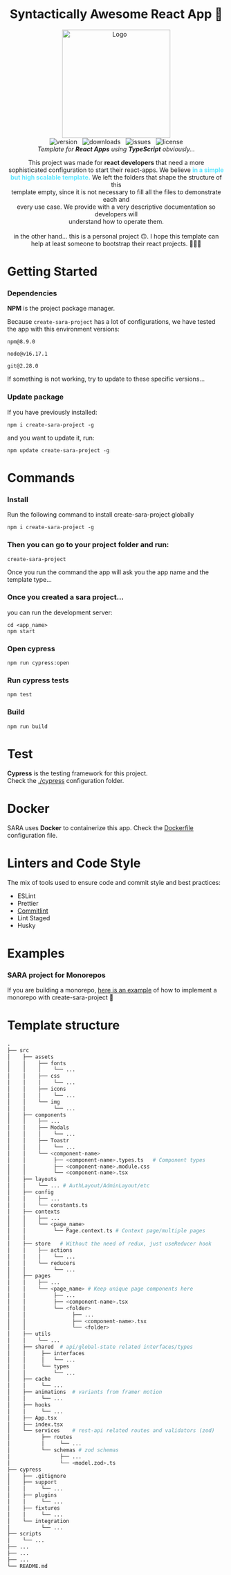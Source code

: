 <h1 align="center">Syntactically Awesome React App 🚀</h1>

<p align="center">
    <img width="250" src="docs/assets/logo.png" alt="Logo" />
    <br>
    <img src="https://img.shields.io/npm/v/create-sara-project?color=ff69b4" alt="version" /> &nbsp;
    <img src="https://img.shields.io/npm/dw/create-sara-project?color=05BB17" alt="downloads" /> &nbsp;
    <img src="https://img.shields.io/github/issues/RodrigoTeran/syntactically-awesome-react-app?color=18C6D1" alt="issues" /> &nbsp;
    <img src="https://img.shields.io/npm/l/create-sara-project?color=EF821E" alt="license" />
    <br>
    <i>Template for <strong>React Apps</strong> using <strong>TypeScript</strong> obviously...</i>
</p>

<p align="center">
    This project was made for <strong>react developers</strong> that need a more<br>
    sophisticated configuration to start their react-apps. We believe <strong style="color: #5CE6FF;">in a simple<br>
    but high scalable template.</strong> We left the folders that shape the structure of this <br>
    template empty, since it is not necessary to fill all the files to demonstrate each and<br>
    every use case. We provide with a very descriptive documentation so developers will <br>
    understand how to operate them.<br><br>
    in the other hand... this is a personal project 🙃. I hope this template can help at least someone to bootstrap their react projects. 🚀🚀🚀
</p>

# Getting Started

### Dependencies

**NPM** is the project package manager.  

Because ```create-sara-project``` has a lot of configurations, we have tested the app with this environment versions:

```
npm@8.9.0
```

```
node@v16.17.1
```

```
git@2.28.0
```

If something is not working, try to update to these specific versions...

### Update package
If you have previously installed:
```
npm i create-sara-project -g
```

and you want to update it, run:
```
npm update create-sara-project -g
```
# Commands
### Install
Run the following command to install create-sara-project globally

```
npm i create-sara-project -g
```

### Then you can go to your project folder and run:

```
create-sara-project
```

Once you run the command the app will ask you the app name and the template type...

### Once you created a sara project...
you can run the development server:

```
cd <app_name>
npm start
```

### Open cypress 

```
npm run cypress:open
```

### Run cypress tests

```
npm test
```

### Build

```
npm run build
```

# Test

**Cypress** is the testing framework for this project.  
Check the [./cypress](cypress) configuration folder.

# Docker

SARA uses **Docker** to containerize this app.
Check the [Dockerfile](Dockerfile) configuration file.

# Linters and Code Style

The mix of tools used to ensure code and commit style and best practices:

- ESLint
- Prettier
- [Commitlint](https://github.com/conventional-changelog/commitlint)
- Lint Staged
- Husky

# Examples
### SARA project for Monorepos
If you are building a monorepo, [here is an example](https://github.com/RodrigoTeran/test-monorepo-sara-project) of how to implement a monorepo with create-sara-project 🚀


# Template structure 

```python
.
├── src
│    ├── assets
│    │    ├── fonts
│    │    │    └── ...
│    │    ├── css
│    │    │    └── ...
│    │    ├── icons
│    │    │    └── ...
│    │    └── img
│    │         └── ...
│    ├── components
│    │    ├── ...
│    │    ├── Modals
│    │    │    └── ...
│    │    ├── Toastr
│    │    │    └── ...
│    │    └── <component-name>
│    │         ├── <component-name>.types.ts   # Component types
│    │         ├── <component-name>.module.css
│    │         └── <component-name>.tsx
│    ├── layouts
│    │    └── ... # AuthLayout/AdminLayout/etc
│    ├── config
│    │    ├── ...
│    │    └── constants.ts
│    ├── contexts
│    │    ├── ...
│    │    └── <page_name>
│    │         └── Page.context.ts # Context page/multiple pages
│    │
│    ├── store   # Without the need of redux, just useReducer hook
│    │    ├── actions
│    │    │    └── ...
│    │    └── reducers
│    │         └── ...
│    ├── pages
│    │    ├── ...
│    │    └── <page_name> # Keep unique page components here
│    │         ├── ...
│    │         ├── <component-name>.tsx
│    │         └── <folder>
│    │               ├── ...
│    │               ├── <component-name>.tsx
│    │               └── <folder>
│    ├── utils
│    │    └── ...
│    ├── shared  # api/global-state related interfaces/types
│    │     ├── interfaces
│    │     │   └── ...
│    │     └── types
│    │         └── ...
│    ├── cache
│    │     └── ...
│    ├── animations  # variants from framer motion
│    │     └── ...
│    ├── hooks
│    │     └── ...
│    ├── App.tsx
│    ├── index.tsx
│    └── services    # rest-api related routes and validators (zod)
│          ├── routes
│          │     └── ...
│          └── schemas # zod schemas
│                ├── ...
│                └── <model.zod>.ts
├── cypress
│    ├── .gitignore
│    ├── support
│    │     └── ...
│    ├── plugins
│    │     └── ...
│    ├── fixtures
│    │     └── ...
│    └── integration
│          └── ...
├── scripts
│    └── ...
├── ...
├── ...
├── ...
└── README.md
```
